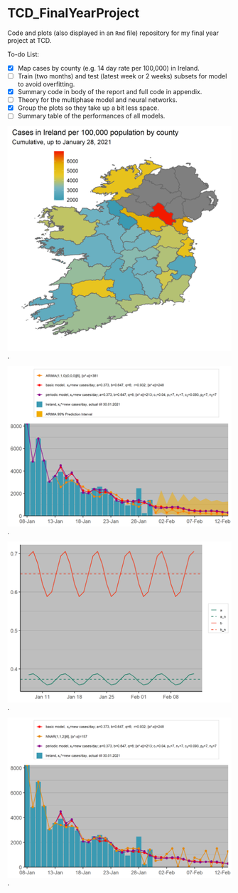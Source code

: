 # TCD_FinalYearProject
 
 Code and plots (also displayed in an ``Rmd`` file) repository for my final year project at TCD.
 
 To-do List:
 
 - [x] Map cases by county (e.g. 14 day rate per 100,000) in Ireland. 
 - [ ] Train (two months) and test (latest week or 2 weeks) subsets for model to avoid overfitting.
 - [x] Summary code in body of the report and full code in appendix.
 - [ ] Theory for the multiphase model and neural networks.
 - [x] Group the plots so they take up a bit less space.
 - [ ] Summary table of the performances of all models.
 
![County Plot](Plots/county-blank.png "Ireland cases by county, per 100k of the population").

![Ireland ARIMA](Plots/Ireland-arima.png "Ireland cases with Base, Periodic and ARIMA models").

![Ireland Periodic Parameters](Plots/Ireland-perparam.png "Periodic a and b parameters for Ireland").

![Ireland NNAR](Plots/Ireland-nn.png "Ireland cases with Base, Periodic and NNAR models").
